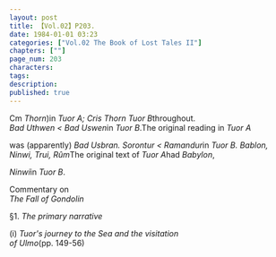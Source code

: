 ```yaml
---
layout: post
title: 【Vol.02】P203.
date: 1984-01-01 03:23
categories: ["Vol.02 The Book of Lost Tales II"]
chapters: [""]
page_num: 203
characters: 
tags: 
description: 
published: true
---
```


<p style="text-indent: 0;">
Cm <I>Thorn</I>)in <I>Tuor A; Cris Thorn Tuor B</I>throughout.<BR><I>Bad Uthwen     < Bad Uswen</I>in <I>Tuor B</I>.The original reading in <I>Tuor A</I>
</p>

was (apparently) <I>Bad Usbran. Sorontur < Ramandur</I>in <I>Tuor B. Bablon, Ninwi, Trui, Rûm</I>The original text of <I>Tuor A</I>had <I>Babylon</I>,

<I>Ninwi</I>in <I>Tuor B</I>.

Commentary on<BR><I>The Fall of Gondolin</I>

§1.     <I>The primary narrative</I>

(i)     <I>Tuor's journey to the Sea and the visitation<BR>of Ulmo</I>(pp. 149-56)

